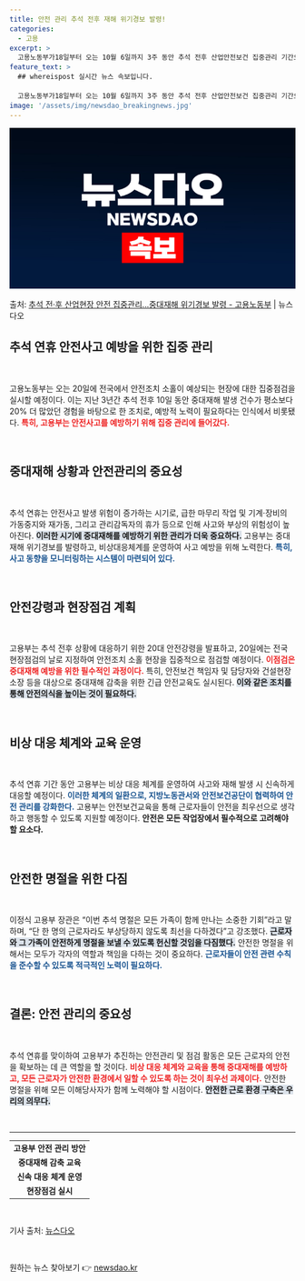 ```yaml
---
title: 안전 관리 추석 전후 재해 위기경보 발령!
categories:
  - 고용
excerpt: >
  고용노동부가18일부터 오는 10월 6일까지 3주 동안 추석 전후 산업안전보건 집중관리 기간으로 설정하고 본격…
feature_text: >
  ## whereispost 실시간 뉴스 속보입니다.

  고용노동부가18일부터 오는 10월 6일까지 3주 동안 추석 전후 산업안전보건 집중관리 기간으로 설정하고 본격…
image: '/assets/img/newsdao_breakingnews.jpg'
---
```


![뉴스다오 속보](/assets/img/newsdao_breakingnews.jpg)

<p>출처: <a href="https://newsdao.kr/1969" rel="dofollow">추석 전·후 산업현장 안전 집중관리…중대재해 위기경보 발령 - 고용노동부</a> | 뉴스다오</p>

<h2 data-ke-size="size26">추석 연휴 안전사고 예방을 위한 집중 관리</h2>

<p data-ke-size="size16">&nbsp;</p>

고용노동부는 오는 20일에 전국에서 안전조치 소홀이 예상되는 현장에 대한 집중점검을 실시할 예정이다. 이는 지난 3년간 추석 전후 10일 동안 중대재해 발생 건수가 평소보다 20% 더 많았던 경험을 바탕으로 한 조치로, 예방적 노력이 필요하다는 인식에서 비롯됐다. <b><span style="color: #ee2323;">특히, 고용부는 안전사고를 예방하기 위해 집중 관리에 들어갔다.</span></b> 

<p data-ke-size="size16">&nbsp;</p>

<h2 data-ke-size="size26">중대재해 상황과 안전관리의 중요성</h2>

<p data-ke-size="size16">&nbsp;</p>

추석 연휴는 안전사고 발생 위험이 증가하는 시기로, 급한 마무리 작업 및 기계·장비의 가동중지와 재가동, 그리고 관리감독자의 휴가 등으로 인해 사고와 부상의 위험성이 높아진다. <b><span style="background-color: #21538527;">이러한 시기에 중대재해를 예방하기 위한 관리가 더욱 중요하다.</span></b> 고용부는 중대재해 위기경보를 발령하고, 비상대응체계를 운영하여 사고 예방을 위해 노력한다. <b><span style="color: #1a5490;">특히, 사고 동향을 모니터링하는 시스템이 마련되어 있다.</span></b> 

<p data-ke-size="size16">&nbsp;</p>

<h2 data-ke-size="size26">안전강령과 현장점검 계획</h2>

<p data-ke-size="size16">&nbsp;</p>

고용부는 추석 전후 상황에 대응하기 위한 20대 안전강령을 발표하고, 20일에는 전국 현장점검의 날로 지정하여 안전조치 소홀 현장을 집중적으로 점검할 예정이다. <b><span style="color: #ee2323;">이점검은 중대재해 예방을 위한 필수적인 과정이다.</span></b> 특히, 안전보건 책임자 및 담당자와 건설현장 소장 등을 대상으로 중대재해 감축을 위한 긴급 안전교육도 실시된다. <b><span style="background-color: #21538527;">이와 같은 조치를 통해 안전의식을 높이는 것이 필요하다.</span></b> 

<p data-ke-size="size16">&nbsp;</p>

<h2 data-ke-size="size26">비상 대응 체계와 교육 운영</h2>

<p data-ke-size="size16">&nbsp;</p>

추석 연휴 기간 동안 고용부는 비상 대응 체계를 운영하여 사고와 재해 발생 시 신속하게 대응할 예정이다. <b><span style="color: #1a5490;">이러한 체계의 일환으로, 지방노동관서와 안전보건공단이 협력하여 안전 관리를 강화한다.</span></b> 고용부는 안전보건교육을 통해 근로자들이 안전을 최우선으로 생각하고 행동할 수 있도록 지원할 예정이다. <b><span style="ee2323;">안전은 모든 작업장에서 필수적으로 고려해야 할 요소다.</span></b> 

<p data-ke-size="size16">&nbsp;</p>

<h2 data-ke-size="size26">안전한 명절을 위한 다짐</h2>

<p data-ke-size="size16">&nbsp;</p>

이정식 고용부 장관은 “이번 추석 명절은 모든 가족이 함께 만나는 소중한 기회”라고 말하며, “단 한 명의 근로자라도 부상당하지 않도록 최선을 다하겠다”고 강조했다. <b><span style="background-color: #21538527;">근로자와 그 가족이 안전하게 명절을 보낼 수 있도록 헌신할 것임을 다짐했다.</span></b> 안전한 명절을 위해서는 모두가 각자의 역할과 책임을 다하는 것이 중요하다. <b><span style="color: #1a5490;">근로자들이 안전 관련 수칙을 준수할 수 있도록 적극적인 노력이 필요하다.</span></b> 

<p data-ke-size="size16">&nbsp;</p>

<h2 data-ke-size="size26">결론: 안전 관리의 중요성</h2>

<p data-ke-size="size16">&nbsp;</p>

추석 연휴를 맞이하여 고용부가 추진하는 안전관리 및 점검 활동은 모든 근로자의 안전을 확보하는 데 큰 역할을 할 것이다. <b><span style="color: #ee2323;">비상 대응 체계와 교육을 통해 중대재해를 예방하고, 모든 근로자가 안전한 환경에서 일할 수 있도록 하는 것이 최우선 과제이다.</span></b> 안전한 명절을 위해 모든 이해당사자가 함께 노력해야 할 시점이다. <b><span style="background-color: #21538527;">안전한 근로 환경 구축은 우리의 의무다.</span></b> 

<p data-ke-size="size16">&nbsp;</p>

<hr>

<table>
  <tr>
    <td style="text-align: center; height: 17px;"><b>고용부 안전 관리 방안</b></td>
  </tr>
  <tr>
    <td style="text-align: center; height: 17px;"><b>중대재해 감축 교육</b></td>
  </tr>
  <tr>
    <td style="text-align: center; height: 17px;"><b>신속 대응 체계 운영</b></td>
  </tr>
  <tr>
    <td style="text-align: center; height: 17px;"><b>현장점검 실시</b></td>
  </tr>
</table>

<p data-ke-size="size16">&nbsp;</p>

<p>기사 출처: <a href="https://newsdao.kr/1969">뉴스다오</a></p>
<p data-ke-size="size16">&nbsp;</p> 

원하는 뉴스 찾아보기 👉 <a href="https://newsdao.kr" rel="dofollow">newsdao.kr</a>



